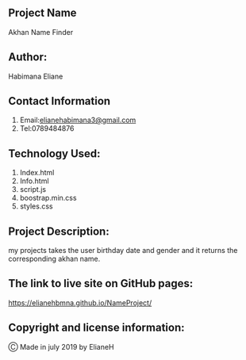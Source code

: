 ## Project Name
Akhan Name Finder

## Author:

Habimana Eliane

## Contact Information

1. Email:elianehabimana3@gmail.com
2. Tel:0789484876

## Technology Used:

1. Index.html
2. Info.html
3. script.js
4. boostrap.min.css
5. styles.css


## Project Description:

my projects takes the user birthday date and gender and it returns the corresponding akhan name.

## The link to live site on GitHub pages:

https://elianehbmna.github.io/NameProject/

## Copyright and license information:

&#9400; Made in july 2019 by ElianeH


